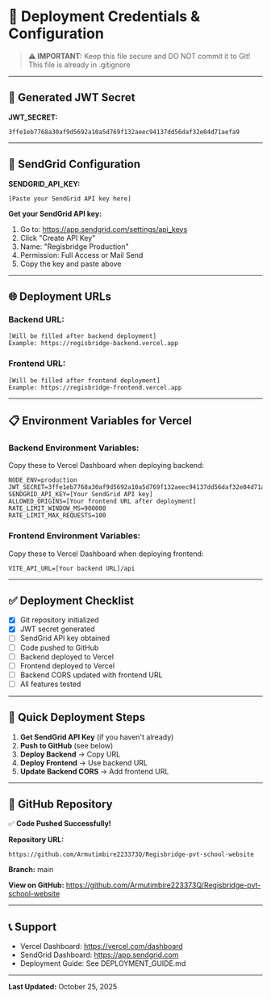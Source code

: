 # 🔐 Deployment Credentials & Configuration

> **⚠️ IMPORTANT:** Keep this file secure and DO NOT commit it to Git!
> This file is already in .gitignore

---

## 🔑 Generated JWT Secret

**JWT_SECRET:**
```
3ffe1eb7768a30af9d5692a10a5d769f132aeec94137dd56daf32e04d71aefa9
```

---

## 📧 SendGrid Configuration

**SENDGRID_API_KEY:**
```
[Paste your SendGrid API key here]
```

**Get your SendGrid API key:**
1. Go to: https://app.sendgrid.com/settings/api_keys
2. Click "Create API Key"
3. Name: "Regisbridge Production"
4. Permission: Full Access or Mail Send
5. Copy the key and paste above

---

## 🌐 Deployment URLs

### Backend URL:
```
[Will be filled after backend deployment]
Example: https://regisbridge-backend.vercel.app
```

### Frontend URL:
```
[Will be filled after frontend deployment]
Example: https://regisbridge-frontend.vercel.app
```

---

## 📋 Environment Variables for Vercel

### Backend Environment Variables:
Copy these to Vercel Dashboard when deploying backend:

```env
NODE_ENV=production
JWT_SECRET=3ffe1eb7768a30af9d5692a10a5d769f132aeec94137dd56daf32e04d71aefa9
SENDGRID_API_KEY=[Your SendGrid API key]
ALLOWED_ORIGINS=[Your frontend URL after deployment]
RATE_LIMIT_WINDOW_MS=900000
RATE_LIMIT_MAX_REQUESTS=100
```

### Frontend Environment Variables:
Copy these to Vercel Dashboard when deploying frontend:

```env
VITE_API_URL=[Your backend URL]/api
```

---

## ✅ Deployment Checklist

- [x] Git repository initialized
- [x] JWT secret generated
- [ ] SendGrid API key obtained
- [ ] Code pushed to GitHub
- [ ] Backend deployed to Vercel
- [ ] Frontend deployed to Vercel
- [ ] Backend CORS updated with frontend URL
- [ ] All features tested

---

## 🚀 Quick Deployment Steps

1. **Get SendGrid API Key** (if you haven't already)
2. **Push to GitHub** (see below)
3. **Deploy Backend** → Copy URL
4. **Deploy Frontend** → Use backend URL
5. **Update Backend CORS** → Add frontend URL

---

## 💾 GitHub Repository

✅ **Code Pushed Successfully!**

**Repository URL:**
```
https://github.com/Armutimbire223373Q/Regisbridge-pvt-school-website
```

**Branch:** main

**View on GitHub:**
https://github.com/Armutimbire223373Q/Regisbridge-pvt-school-website

---

## 📞 Support

- Vercel Dashboard: https://vercel.com/dashboard
- SendGrid Dashboard: https://app.sendgrid.com
- Deployment Guide: See DEPLOYMENT_GUIDE.md

---

**Last Updated:** October 25, 2025

